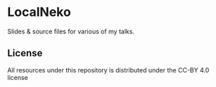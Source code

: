 # LocalNeko

Slides & source files for various of my talks.

## License

All resources under this repository is distributed under the CC-BY 4.0 license
